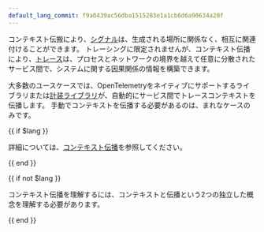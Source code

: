 ```yaml
---
default_lang_commit: f9a0439ac56dba1515283e1a1cb6d6a90634a20f
---
```


コンテキスト伝搬により、[シグナル](/docs/concepts/signals/)は、生成される場所に関係なく、相互に関連付けることができます。
トレーシングに限定されませんが、コンテキスト伝播により、[トレース](/docs/concepts/signals/traces/)は、プロセスとネットワークの境界を越えて任意に分散されたサービス間で、システムに関する因果関係の情報を構築できます。

大多数のユースケースでは、OpenTelemetryをネイティブにサポートするライブラリまたは[計装ライブラリ](../libraries/)が、自動的にサービス間でトレースコンテキストを伝播します。
手動でコンテキストを伝播する必要があるのは、まれなケースのみです。

{{ if $lang }}

詳細については、[コンテキスト伝播](/docs/concepts/context-propagation)を参照してください。

{{ end }}

{{ if not $lang }}

コンテキスト伝播を理解するには、コンテキストと伝播という2つの独立した概念を理解する必要があります。

{{ end }}
